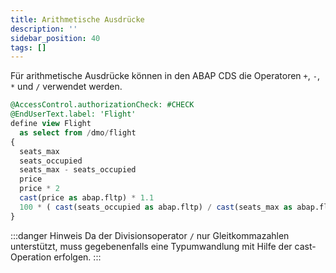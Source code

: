 ```yaml
---
title: Arithmetische Ausdrücke
description: ''
sidebar_position: 40
tags: []
---
```


Für arithmetische Ausdrücke können in den ABAP CDS die Operatoren `+`, `-`, `*` und `/` verwendet werden.

```sql showLineNumbers
@AccessControl.authorizationCheck: #CHECK
@EndUserText.label: 'Flight'
define view Flight
  as select from /dmo/flight
{
  seats_max                                                                  as SeatsMax,
  seats_occupied                                                             as SeatsOccupied,
  seats_max - seats_occupied                                                 as SeatsFree,
  price                                                                      as OldPrice,
  price * 2                                                                  as DoublePrice,
  cast(price as abap.fltp) * 1.1                                             as NewPrice,
  100 * ( cast(seats_occupied as abap.fltp) / cast(seats_max as abap.fltp) ) as OccupancyRate,
}
```

:::danger Hinweis
Da der Divisionsoperator `/` nur Gleitkommazahlen unterstützt, muss gegebenenfalls eine Typumwandlung mit Hilfe der cast-Operation erfolgen.
:::
